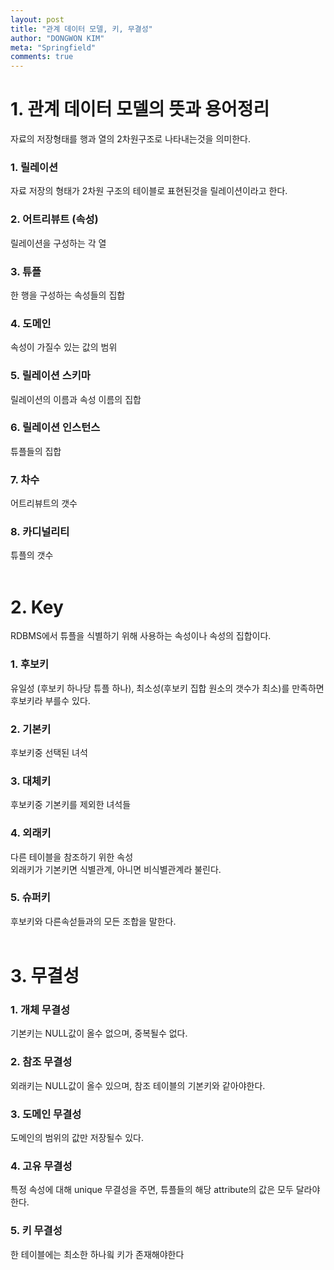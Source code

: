 ```yaml
---
layout: post
title: "관계 데이터 모델, 키, 무결성"
author: "DONGWON KIM"
meta: "Springfield"
comments: true
---
```


# 1. 관계 데이터 모델의 뜻과 용어정리
자료의 저장형태를 행과 열의 2차원구조로 나타내는것을 의미한다.

### 1. 릴레이션
자료 저장의 형태가 2차원 구조의 테이블로 표현된것을 릴레이션이라고 한다.

### 2. 어트리뷰트 (속성)
릴레이션을 구성하는 각 열

### 3. 튜플 
한 행을 구성하는 속성들의 집합

### 4. 도메인
속성이 가질수 있는 값의 범위

### 5. 릴레이션 스키마
릴레이션의 이름과 속성 이름의 집합

### 6. 릴레이션 인스턴스
튜플들의 집합

### 7. 차수
어트리뷰트의 갯수

### 8. 카디널리티
튜플의 갯수<br/><br/>

# 2. Key
RDBMS에서 튜플을 식별하기 위해 사용하는 속성이나 속성의 집합이다.

### 1. 후보키
유일성 (후보키 하나당 튜플 하나), 최소성(후보키 집합 원소의 갯수가 최소)를 만족하면 후보키라 부를수 있다.

### 2. 기본키
후보키중 선택된 녀석

### 3. 대체키
후보키중 기본키를 제외한 녀석들

### 4. 외래키
다른 테이블을 참조하기 위한 속성<br/>
외래키가 기본키면 식별관계, 아니면 비식별관계라 불린다.

### 5. 슈퍼키
후보키와 다른속섣들과의 모든 조합을 말한다.
<br/><br/>

# 3. 무결성
### 1. 개체 무결성
기본키는 NULL값이 올수 없으며, 중복될수 없다.

### 2. 참조 무결성
외래키는 NULL값이 올수 있으며, 참조 테이블의 기본키와 같아야한다.

### 3. 도메인 무결성
도메인의 범위의 값만 저장될수 있다.

### 4. 고유 무결성
특정 속성에 대해 unique 무결성을 주면, 튜플들의 해당 attribute의 값은 모두 달라야한다.

### 5. 키 무결성
한 테이블에는 최소한 하나읰 키가 존재해야한다